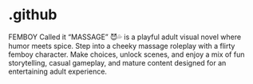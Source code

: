 # .github
FEMBOY Called it “MASSAGE” 😈💦 is a playful adult visual novel where humor meets spice. Step into a cheeky massage roleplay with a flirty femboy character. Make choices, unlock scenes, and enjoy a mix of fun storytelling, casual gameplay, and mature content designed for an entertaining adult experience.
